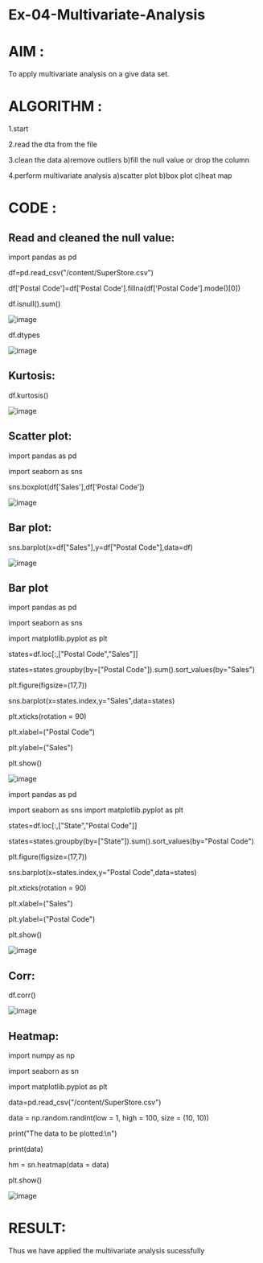 # Ex-04-Multivariate-Analysis

# AIM :

To apply multivariate analysis on a give data set.

# ALGORITHM :

1.start

2.read the dta from the file

3.clean the data a)remove outliers b)fill the null value or drop the column

4.perform multivariate analysis a)scatter plot b)box plot c)heat map

# CODE :

## Read and cleaned the null value: 

import pandas as pd

df=pd.read_csv("/content/SuperStore.csv")

df['Postal Code']=df['Postal Code'].fillna(df['Postal Code'].mode()[0])

df.isnull().sum()

![image](https://user-images.githubusercontent.com/95520655/229963909-7b6653d4-3b6e-4cad-8d02-ca18b4b5ef0d.png)

df.dtypes

![image](https://user-images.githubusercontent.com/95520655/229963965-da15bdc3-a3f3-45da-9287-98bb71e2594a.png)

## Kurtosis:

df.kurtosis()

![image](https://user-images.githubusercontent.com/95520655/229964022-8709b940-e889-4a2f-9900-77a487f6a70d.png)

## Scatter plot:

import pandas as pd

import seaborn as sns

sns.boxplot(df['Sales'],df['Postal Code'])

![image](https://user-images.githubusercontent.com/95520655/229964093-8070b642-2459-454b-a40c-48dc0ac35aae.png)

## Bar plot:

sns.barplot(x=df["Sales"],y=df["Postal Code"],data=df)

![image](https://user-images.githubusercontent.com/95520655/229964262-6574bc21-0914-4eee-8df0-c09b3784842e.png)


## Bar plot

import pandas as pd

import seaborn as sns

import matplotlib.pyplot as plt

states=df.loc[:,["Postal Code","Sales"]]

states=states.groupby(by=["Postal Code"]).sum().sort_values(by="Sales")

plt.figure(figsize=(17,7))

sns.barplot(x=states.index,y="Sales",data=states)

plt.xticks(rotation = 90)

plt.xlabel=("Postal Code")

plt.ylabel=("Sales")

plt.show()

![image](https://user-images.githubusercontent.com/95520655/229964418-f975c097-35d3-4f12-9054-284be7e02043.png)

import pandas as pd

import seaborn as sns import matplotlib.pyplot as plt

states=df.loc[:,["State","Postal Code"]]

states=states.groupby(by=["State"]).sum().sort_values(by="Postal Code")

plt.figure(figsize=(17,7))

sns.barplot(x=states.index,y="Postal Code",data=states)

plt.xticks(rotation = 90)

plt.xlabel=("Sales")

plt.ylabel=("Postal Code")

plt.show()

![image](https://user-images.githubusercontent.com/95520655/229964484-4a9e81f7-9943-44d3-981d-71daba303361.png)

## Corr:

df.corr()

![image](https://user-images.githubusercontent.com/95520655/229964541-119d182a-da4f-4231-a013-27b9be91618f.png)

## Heatmap:

import numpy as np

import seaborn as sn

import matplotlib.pyplot as plt

data=pd.read_csv("/content/SuperStore.csv")

data = np.random.randint(low = 1, high = 100, size = (10, 10))

print("The data to be plotted:\n")

print(data)

hm = sn.heatmap(data = data)

plt.show()

![image](https://user-images.githubusercontent.com/95520655/229964580-680a7376-5e03-41a2-9fad-d886ff5b7884.png)

# RESULT:

Thus we have applied the multiivariate analysis sucessfully



